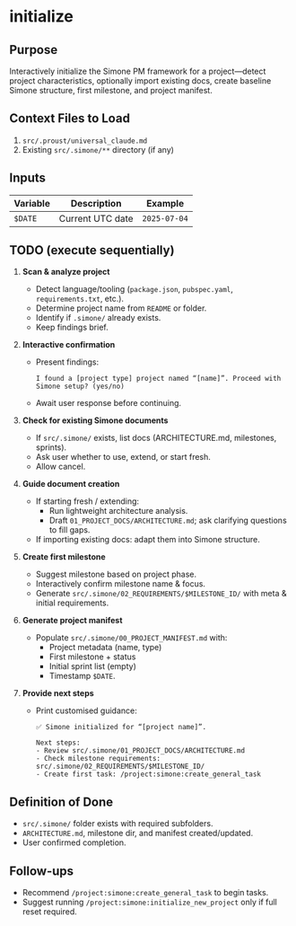 # initialize

## Purpose
Interactively initialize the Simone PM framework for a project—detect project characteristics, optionally import existing docs, create baseline Simone structure, first milestone, and project manifest.

## Context Files to Load
1. `src/.proust/universal_claude.md`
2. Existing `src/.simone/**` directory (if any)

## Inputs
| Variable   | Description                                             | Example |
|------------|---------------------------------------------------------|---------|
| `$DATE`    | Current UTC date                                        | `2025-07-04` |

## TODO (execute sequentially)

1. **Scan & analyze project**
   - Detect language/tooling (`package.json`, `pubspec.yaml`, `requirements.txt`, etc.).
   - Determine project name from `README` or folder.
   - Identify if `.simone/` already exists.
   - Keep findings brief.

2. **Interactive confirmation**
   - Present findings:
     ```
     I found a [project type] project named “[name]”. Proceed with Simone setup? (yes/no)
     ```
   - Await user response before continuing.

3. **Check for existing Simone documents**
   - If `src/.simone/` exists, list docs (ARCHITECTURE.md, milestones, sprints).
   - Ask user whether to use, extend, or start fresh.
   - Allow cancel.

4. **Guide document creation**
   - If starting fresh / extending:
     - Run lightweight architecture analysis.
     - Draft `01_PROJECT_DOCS/ARCHITECTURE.md`; ask clarifying questions to fill gaps.
   - If importing existing docs: adapt them into Simone structure.

5. **Create first milestone**
   - Suggest milestone based on project phase.
   - Interactively confirm milestone name & focus.
   - Generate `src/.simone/02_REQUIREMENTS/$MILESTONE_ID/` with meta & initial requirements.

6. **Generate project manifest**
   - Populate `src/.simone/00_PROJECT_MANIFEST.md` with:
     - Project metadata (name, type)
     - First milestone + status
     - Initial sprint list (empty)
     - Timestamp `$DATE`.

7. **Provide next steps**
   - Print customised guidance:
     ```
     ✅ Simone initialized for “[project name]”.

     Next steps:
     - Review src/.simone/01_PROJECT_DOCS/ARCHITECTURE.md
     - Check milestone requirements: src/.simone/02_REQUIREMENTS/$MILESTONE_ID/
     - Create first task: /project:simone:create_general_task
     ```

## Definition of Done
- `src/.simone/` folder exists with required subfolders.
- `ARCHITECTURE.md`, milestone dir, and manifest created/updated.
- User confirmed completion.

## Follow-ups
- Recommend `/project:simone:create_general_task` to begin tasks.
- Suggest running `/project:simone:initialize_new_project` only if full reset required.
